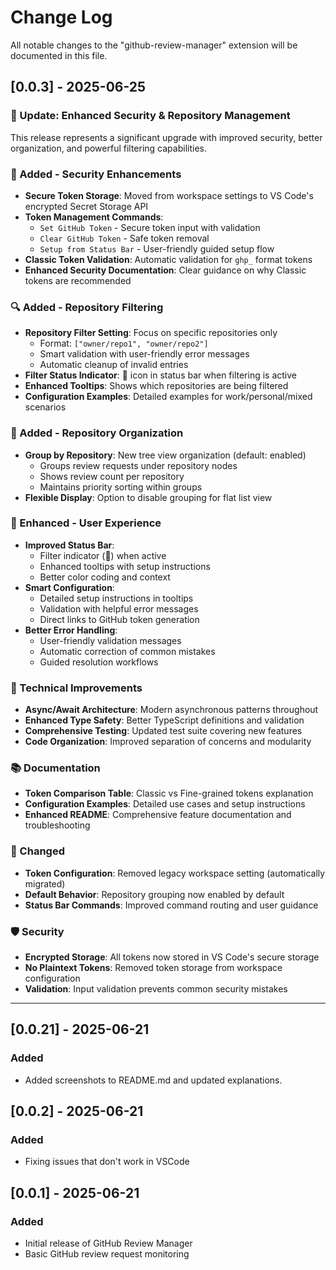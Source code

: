 # Change Log

All notable changes to the "github-review-manager" extension will be documented in this file.

## [0.0.3] - 2025-06-25

### 🎉 Update: Enhanced Security & Repository Management

This release represents a significant upgrade with improved security, better organization, and powerful filtering capabilities.

### 🔐 Added - Security Enhancements
- **Secure Token Storage**: Moved from workspace settings to VS Code's encrypted Secret Storage API
- **Token Management Commands**: 
  - `Set GitHub Token` - Secure token input with validation
  - `Clear GitHub Token` - Safe token removal
  - `Setup from Status Bar` - User-friendly guided setup flow
- **Classic Token Validation**: Automatic validation for `ghp_` format tokens
- **Enhanced Security Documentation**: Clear guidance on why Classic tokens are recommended

### 🔍 Added - Repository Filtering
- **Repository Filter Setting**: Focus on specific repositories only
  - Format: `["owner/repo1", "owner/repo2"]`
  - Smart validation with user-friendly error messages
  - Automatic cleanup of invalid entries
- **Filter Status Indicator**: 📁 icon in status bar when filtering is active
- **Enhanced Tooltips**: Shows which repositories are being filtered
- **Configuration Examples**: Detailed examples for work/personal/mixed scenarios

### 📁 Added - Repository Organization
- **Group by Repository**: New tree view organization (default: enabled)
  - Groups review requests under repository nodes
  - Shows review count per repository
  - Maintains priority sorting within groups
- **Flexible Display**: Option to disable grouping for flat list view

### 🎨 Enhanced - User Experience
- **Improved Status Bar**:
  - Filter indicator (📁) when active
  - Enhanced tooltips with setup instructions
  - Better color coding and context
- **Smart Configuration**:
  - Detailed setup instructions in tooltips
  - Validation with helpful error messages
  - Direct links to GitHub token generation
- **Better Error Handling**:
  - User-friendly validation messages
  - Automatic correction of common mistakes
  - Guided resolution workflows

### 🔧 Technical Improvements
- **Async/Await Architecture**: Modern asynchronous patterns throughout
- **Enhanced Type Safety**: Better TypeScript definitions and validation
- **Comprehensive Testing**: Updated test suite covering new features
- **Code Organization**: Improved separation of concerns and modularity

### 📚 Documentation
- **Token Comparison Table**: Classic vs Fine-grained tokens explanation
- **Configuration Examples**: Detailed use cases and setup instructions
- **Enhanced README**: Comprehensive feature documentation and troubleshooting

### 🔄 Changed
- **Token Configuration**: Removed legacy workspace setting (automatically migrated)
- **Default Behavior**: Repository grouping now enabled by default
- **Status Bar Commands**: Improved command routing and user guidance

### 🛡️ Security
- **Encrypted Storage**: All tokens now stored in VS Code's secure storage
- **No Plaintext Tokens**: Removed token storage from workspace configuration
- **Validation**: Input validation prevents common security mistakes

---

## [0.0.21] - 2025-06-21

### Added

- Added screenshots to README.md and updated explanations.

## [0.0.2] - 2025-06-21

### Added

- Fixing issues that don't work in VSCode

## [0.0.1] - 2025-06-21

### Added

- Initial release of GitHub Review Manager
- Basic GitHub review request monitoring
